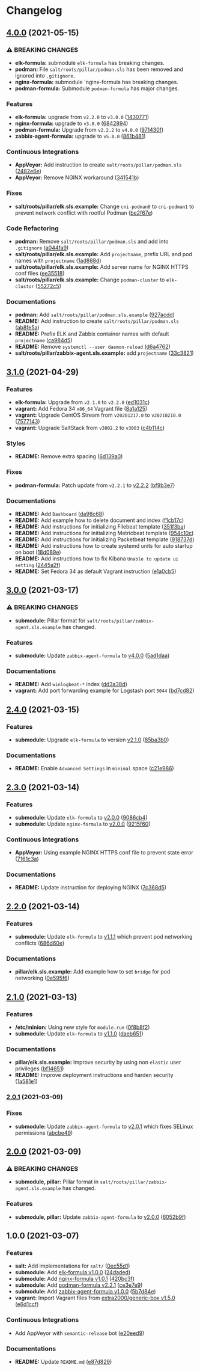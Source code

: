 # Changelog

## [4.0.0](https://github.com/extra2000/elk-box/compare/v3.1.0...v4.0.0) (2021-05-15)


### ⚠ BREAKING CHANGES

* **elk-formula:** submodule `elk-formula` has breaking changes.
* **podman:** File `salt/roots/pillar/podman.sls` has been removed and ignored into `.gitignore`.
* **nginx-formula:** submodule `nginx-formula has breaking changes.
* **podman-formula:** Submodule `podman-formula` has major changes.

### Features

* **elk-formula:** upgrade from `v2.2.0` to `v3.0.0` ([1430771](https://github.com/extra2000/elk-box/commit/14307711cad4fa994bbe0c7860077bfffa739b4e))
* **nginx-formula:** upgrade to `v3.0.0` ([6842894](https://github.com/extra2000/elk-box/commit/68428946386e6d0a5cabccbec6cfb59ae271443e))
* **podman-formula:** Upgrade from `v2.2.2` to `v4.0.0` ([971430f](https://github.com/extra2000/elk-box/commit/971430f4ebe8e442efe42376e914a04e0f47d7aa))
* **zabbix-agent-formula:** upgrade to `v5.0.0` ([861b481](https://github.com/extra2000/elk-box/commit/861b48164c6392f50b665309ddf27d25a0c4c0d5))


### Continuous Integrations

* **AppVeyor:** Add instruction to create `salt/roots/pillar/podman.sls` ([2482e6e](https://github.com/extra2000/elk-box/commit/2482e6e6a878f5c6a01c6e591940512856ba658e))
* **AppVeyor:** Remove NGINX workaround ([341541b](https://github.com/extra2000/elk-box/commit/341541beb1e665ee7baec29a576bdb515427efaf))


### Fixes

* **salt/roots/pillar/elk.sls.example:** Change `cni-podman0` to `cni-podman1` to prevent network conflict with rootful Podman ([be2f67e](https://github.com/extra2000/elk-box/commit/be2f67e58ea133f4dc00617f418bcea4028328f1))


### Code Refactoring

* **podman:** Remove `salt/roots/pillar/podman.sls` and add into `.gitignore` ([a044fa9](https://github.com/extra2000/elk-box/commit/a044fa92a3e1d2a208fac9740173a03bb81cbddc))
* **salt/roots/pillar/elk.sls.example:** Add `projectname`, prefix URL and pod names with `projectname` ([1ad888d](https://github.com/extra2000/elk-box/commit/1ad888dc1161ca53d39f40e5ab2d02ce62c0d0c0))
* **salt/roots/pillar/elk.sls.example:** Add server name for NGINX HTTPS conf files ([ee35518](https://github.com/extra2000/elk-box/commit/ee35518f052485ec113e10400990819d78803850))
* **salt/roots/pillar/elk.sls.example:** Change `podman-cluster` to `elk-clustor` ([55272c5](https://github.com/extra2000/elk-box/commit/55272c53224f374bf77fc46e4d6ae92d18fd584a))


### Documentations

* **podman:** Add `salt/roots/pillar/podman.sls.example` ([927acdd](https://github.com/extra2000/elk-box/commit/927acdd1ab003e1d8017488c4ec845621f473156))
* **README:** Add instruction to create `salt/roots/pillar/podman.sls` ([ab8fe5a](https://github.com/extra2000/elk-box/commit/ab8fe5aa9ee696d6dbfa2d7020ffc640a347edf2))
* **README:** Prefix ELK and Zabbix container names with default `projectname` ([ca984d5](https://github.com/extra2000/elk-box/commit/ca984d500e1f1a91f7518f6343027e272045c97e))
* **README:** Remove `systemctl --user daemon-reload` ([d6a4762](https://github.com/extra2000/elk-box/commit/d6a4762c01dae193a420c72ee0dbd6ea9e03eca7))
* **salt/roots/pillar/zabbix-agent.sls.example:** add `projectname` ([33c3821](https://github.com/extra2000/elk-box/commit/33c38213cc1093d99e3a7d21436b1fecf85b20d6))

## [3.1.0](https://github.com/extra2000/elk-box/compare/v3.0.0...v3.1.0) (2021-04-29)


### Features

* **elk-formula:** Upgrade from `v2.1.0` to `v2.2.0` ([ed1031c](https://github.com/extra2000/elk-box/commit/ed1031c800f803f784b8798f9fe412f7b5706187))
* **vagrant:** Add Fedora 34 `x86_64` Vagrant file ([8a1a125](https://github.com/extra2000/elk-box/commit/8a1a1256120c05b039a1d5dcdbb9c0aa02503150))
* **vagrant:** Upgrade CentOS Stream from `v20201217.0` to `v20210210.0` ([7577143](https://github.com/extra2000/elk-box/commit/757714305cf5c7e5236052e0763163e32802bc53))
* **vagrant:** Upgrade SaltStack from `v3002.2` to `v3003` ([c4b114c](https://github.com/extra2000/elk-box/commit/c4b114c5f292b2455496f5505115377d0013fe33))


### Styles

* **README:** Remove extra spacing ([6d139a0](https://github.com/extra2000/elk-box/commit/6d139a0fd406c0c3bc77029e74ca3715068d2574))


### Fixes

* **podman-formula:** Patch update from `v2.2.1` to [v2.2.2](https://github.com/extra2000/podman-formula/releases/tag/v2.2.2) ([bf9b3e7](https://github.com/extra2000/elk-box/commit/bf9b3e76db9b490819b3d66445baf7ecdce8fbc0))


### Documentations

* **README:** Add `Dashboard` ([da98c68](https://github.com/extra2000/elk-box/commit/da98c682cb8244efed8eac752c6ec11d4756e51f))
* **README:** Add example how to delete document and index ([f1cb17c](https://github.com/extra2000/elk-box/commit/f1cb17c035e720d85f22387d498d1011269a5349))
* **README:** Add instructions for initializing Filebeat template ([351f3ba](https://github.com/extra2000/elk-box/commit/351f3ba45edf4f3a5a9595638bc3bc385d12196d))
* **README:** Add instructions for initializing Metricbeat template ([954c10c](https://github.com/extra2000/elk-box/commit/954c10cb961f23135e4c17758d3f7f53977d41cb))
* **README:** Add instructions for initializing Packetbeat template ([918737d](https://github.com/extra2000/elk-box/commit/918737da72e348322fc5212d8a81d40a8cee9113))
* **README:** Add instructions how to create systemd units for auto startup on boot ([18d089e](https://github.com/extra2000/elk-box/commit/18d089ebc978285242b8e2dface2c1af4db57db1))
* **README:** Add instructions how to fix Kibana `Unable to update ui setting` ([2445a2f](https://github.com/extra2000/elk-box/commit/2445a2fce5ec1f7aac18d0e0724585a03937e846))
* **README:** Set Fedora 34 as default Vagrant instruction ([e1a0cb5](https://github.com/extra2000/elk-box/commit/e1a0cb5879b82aa56c3e4194218e5df796028c9c))

## [3.0.0](https://github.com/extra2000/elk-box/compare/v2.4.0...v3.0.0) (2021-03-17)


### ⚠ BREAKING CHANGES

* **submodule:** Pillar format for `salt/roots/pillar/zabbix-agent.sls.example` has changed.

### Features

* **submodule:** Update `zabbix-agent-formula` to [v4.0.0](https://github.com/extra2000/zabbix-agent-formula/releases/tag/v4.0.0) ([5ad1daa](https://github.com/extra2000/elk-box/commit/5ad1daa602e25d9bfc41a72c32aa0a4962a2b4aa))


### Documentations

* **README:** Add `winlogbeat-*` index ([dd3a38d](https://github.com/extra2000/elk-box/commit/dd3a38dc591c253e1b62f53ec0b521e576165204))
* **vagrant:** Add port forwarding example for Logstash port `5044` ([bd7cd82](https://github.com/extra2000/elk-box/commit/bd7cd82d387e9e44ed83af1f7f45249537d54b2c))

## [2.4.0](https://github.com/extra2000/elk-box/compare/v2.3.0...v2.4.0) (2021-03-15)


### Features

* **submodule:** Upgrade `elk-formula` to version [v2.1.0](https://github.com/extra2000/elk-formula/releases/tag/v2.1.0) ([85ba3b0](https://github.com/extra2000/elk-box/commit/85ba3b054476b75dd30951e73eb61f13bd3986df))


### Documentations

* **README:** Enable `Advanced Settings` in `minimal` space ([c21e986](https://github.com/extra2000/elk-box/commit/c21e986b7247542ee5872557227c5a769f876315))

## [2.3.0](https://github.com/extra2000/elk-box/compare/v2.2.0...v2.3.0) (2021-03-14)


### Features

* **submodule:** Update `elk-formula` to [v2.0.0](https://github.com/extra2000/elk-formula/releases/tag/v2.0.0) ([9086cb4](https://github.com/extra2000/elk-box/commit/9086cb43c1fca3ef923d16878aa3921b07b0d455))
* **submodule:** Update `nginx-formula` to [v2.0.0](https://github.com/extra2000/nginx-formula/releases/tag/v2.0.0) ([9215f60](https://github.com/extra2000/elk-box/commit/9215f60a0ea448d923cb82b7454a9054f8f03cea))


### Continuous Integrations

* **AppVeyor:** Using example NGINX HTTPS conf file to prevent state error ([7161c3a](https://github.com/extra2000/elk-box/commit/7161c3a11306e4f1191f67257e0b29fd31608285))


### Documentations

* **README:** Update instruction for deploying NGINX ([7c368d5](https://github.com/extra2000/elk-box/commit/7c368d5ba4b0b150d32ad41691e11bcdc9bac735))

## [2.2.0](https://github.com/extra2000/elk-box/compare/v2.1.0...v2.2.0) (2021-03-14)


### Features

* **submodule:** Update `elk-formula` to [v1.1.1](https://github.com/extra2000/elk-formula/releases/tag/v1.1.1) which prevent pod networking conflicts ([686d60e](https://github.com/extra2000/elk-box/commit/686d60e74a76fd9c426214a384899904f77decb0))


### Documentations

* **pillar/elk.sls.example:** Add example how to set `bridge` for pod networking ([0e595f6](https://github.com/extra2000/elk-box/commit/0e595f6447402b30fdb7da23c08a5b3ca14e4a28))

## [2.1.0](https://github.com/extra2000/elk-box/compare/v2.0.1...v2.1.0) (2021-03-13)


### Features

* **/etc/minion:** Using new style for `module.run` ([0f8b8f2](https://github.com/extra2000/elk-box/commit/0f8b8f21d67d1ef2bccb66d4e3a8385dcf002521))
* **submodule:** Update `elk-formula` to [v1.1.0](https://github.com/extra2000/elk-formula/releases/tag/v1.1.0) ([daeb651](https://github.com/extra2000/elk-box/commit/daeb651cf918258e9a68f9bff679c4d0d3546135))


### Documentations

* **pillar/elk.sls.example:** Improve security by using non `elastic` user privileges ([bf14651](https://github.com/extra2000/elk-box/commit/bf14651c75e4d33a89d7dd99eb6fb7119faeb10b))
* **README:** Improve deployment instructions and harden security ([1a581e1](https://github.com/extra2000/elk-box/commit/1a581e1de027c064687f284c9ed43ab635e90f93))

### [2.0.1](https://github.com/extra2000/elk-box/compare/v2.0.0...v2.0.1) (2021-03-09)


### Fixes

* **submodule:** Update `zabbix-agent-formula` to [v2.0.1](https://github.com/extra2000/zabbix-agent-formula/releases/tag/v2.0.1) which fixes SELinux permissions ([abcbe49](https://github.com/extra2000/elk-box/commit/abcbe497be411cb634ab32a92b1aabf5940d295d))

## [2.0.0](https://github.com/extra2000/elk-box/compare/v1.0.0...v2.0.0) (2021-03-09)


### ⚠ BREAKING CHANGES

* **submodule, pillar:** Pillar format in `salt/roots/pillar/zabbix-agent.sls.example` has changed.

### Features

* **submodule, pillar:** Update `zabbix-agent-formula` to [v2.0.0](https://github.com/extra2000/zabbix-agent-formula/releases/tag/v2.0.0) ([6052b9f](https://github.com/extra2000/elk-box/commit/6052b9fb667d3a9f4a83102b2f4a62579c5227e5))

## 1.0.0 (2021-03-07)


### Features

* **salt:** Add implementations for `salt/` ([0ec55d1](https://github.com/extra2000/elk-box/commit/0ec55d1c791b15122238fa02e8072805ceee6440))
* **submodule:** Add [elk-formula v1.0.0](https://github.com/extra2000/elk-formula/releases/tag/v1.0.0) ([24daded](https://github.com/extra2000/elk-box/commit/24daded5c3ca426ee690fd845dca9911879b1e74))
* **submodule:** Add [nginx-formula v1.0.1](https://github.com/extra2000/nginx-formula/releases/tag/v1.0.1) ([420bc3f](https://github.com/extra2000/elk-box/commit/420bc3f445f465a52fe34b1261e425a32b34bf7a))
* **submodule:** Add [podman-formula v2.2.1](https://github.com/extra2000/podman-formula/releases/tag/v2.2.1) ([ce3e7e9](https://github.com/extra2000/elk-box/commit/ce3e7e955de50338a2c0b1d9a21f13ec3718a229))
* **submodule:** Add [zabbix-agent-formula v1.0.0](https://github.com/extra2000/zabbix-agent-formula/releases/tag/v1.0.0) ([5b7d84e](https://github.com/extra2000/elk-box/commit/5b7d84e7dac78e3581186d3f19bf0180233e2d83))
* **vagrant:** Import Vagrant files from [extra2000/generic-box v1.5.0](https://github.com/extra2000/generic-box/releases/tag/v1.5.0) ([e6d1ccf](https://github.com/extra2000/elk-box/commit/e6d1ccf0ee9fd0e1c8f76ba3c99eb7415de685b0))


### Continuous Integrations

* Add AppVeyor with `semantic-release` bot ([e20eed9](https://github.com/extra2000/elk-box/commit/e20eed9635b76e0950da27dd39a8e13d8d2511e7))


### Documentations

* **README:** Update `README.md` ([e87d829](https://github.com/extra2000/elk-box/commit/e87d8294082d57096d700547fe36e28eab99a54f))
